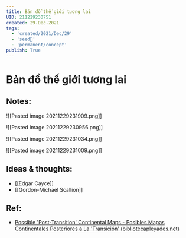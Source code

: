 ```yaml
---
title: Bản đồ thế giới tương lai
UID: 211229230751
created: 29-Dec-2021
tags:
  - 'created/2021/Dec/29'
  - 'seed🥜'
  - 'permanent/concept'
publish: True
---
```

# Bản đồ thế giới tương lai

## Notes:
![[Pasted image 20211229231909.png]]

![[Pasted image 20211229230956.png]]

![[Pasted image 20211229231034.png]]

![[Pasted image 20211229231009.png]]

## Ideas & thoughts:
- [[Edgar Cayce]]
- [[Gordon-Michael Scallion]]

## Ref:
- [Possible 'Post-Transition' Continental Maps - Posibles Mapas Continentales Posteriores a La 'Transición' (bibliotecapleyades.net)](https://www.bibliotecapleyades.net/mapas_antiguos/mapasantiguos01.htm)

